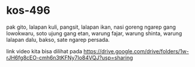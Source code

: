 # kos-496
pak gito, lalapan kuli, pangsit, lalapan ikan, nasi goreng ngarep gang lowokwaru, soto ujung gang etan, warung fajar, warung shinta, warung lalapan dalu, bakso, sate ngarep persada.

link video kita bisa dilihat pada https://drive.google.com/drive/folders/1w-rJH6fg8cEO-cmh6n3tKFNy7Io84VQJ?usp=sharing

